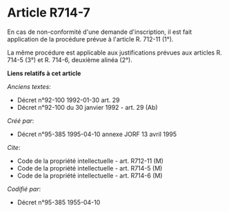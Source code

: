 # Article R714-7

En cas de non-conformité d'une demande d'inscription, il est fait application de la procédure prévue à l'article R. 712-11
(1°).

La même procédure est applicable aux justifications prévues aux articles R. 714-5 (3°) et R. 714-6, deuxième alinéa (2°).

**Liens relatifs à cet article**

_Anciens textes_:

  - Décret n°92-100 1992-01-30 art. 29
  - Décret n°92-100 du 30 janvier 1992 - art. 29 (Ab)

_Créé par_:

  - Décret n°95-385 1995-04-10 annexe JORF 13 avril 1995

_Cite_:

  - Code de la propriété intellectuelle - art. R712-11 (M)
  - Code de la propriété intellectuelle - art. R714-5 (M)
  - Code de la propriété intellectuelle - art. R714-6 (M)

_Codifié par_:

  - Décret n°95-385 1955-04-10
